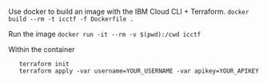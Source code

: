 Use docker to build an image with the IBM Cloud CLI + Terraform.
```docker build --rm -t icctf -f Dockerfile . ```

Run the image
```docker run -it --rm -v $(pwd):/cwd icctf```

Within the container
```cd /cwd
   terraform init
   terraform apply -var username=YOUR_USERNAME -var apikey=YOUR_APIKEY
```

